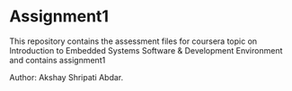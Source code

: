 # Assignment1
This repository contains the assessment files for coursera topic on Introduction to Embedded Systems Software &amp; Development Environment and contains assignment1

Author: Akshay Shripati Abdar.
